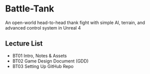 # Battle-Tank
An open-world head-to-head thank fight with simple AI, terrain, and advanced control system in Unreal 4

## Lecture List 
* BT01 Intro, Notes & Assets
* BT02 Game Design Document (GDD)
* BT03 Setting Up GitHub Repo
